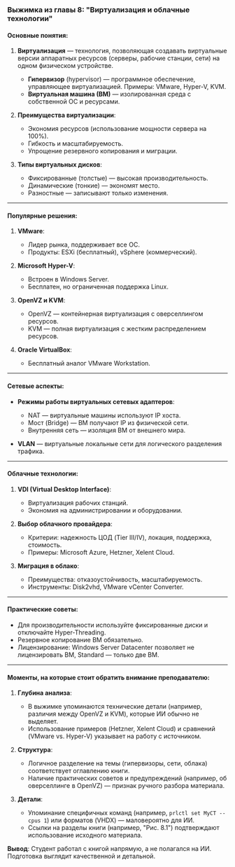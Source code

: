 ### Выжимка из главы 8: "Виртуализация и облачные технологии"

#### Основные понятия:
1. **Виртуализация** — технология, позволяющая создавать виртуальные версии аппаратных ресурсов (серверы, рабочие станции, сети) на одном физическом устройстве.  
   - **Гипервизор** (hypervisor) — программное обеспечение, управляющее виртуализацией. Примеры: VMware, Hyper-V, KVM.  
   - **Виртуальная машина (ВМ)** — изолированная среда с собственной ОС и ресурсами.

2. **Преимущества виртуализации**:
   - Экономия ресурсов (использование мощности сервера на 100%).
   - Гибкость и масштабируемость.  
   - Упрощение резервного копирования и миграции.  

3. **Типы виртуальных дисков**:
   - Фиксированные (толстые) — высокая производительность.  
   - Динамические (тонкие) — экономят место.  
   - Разностные — записывают только изменения.  

---

#### Популярные решения:
1. **VMware**:
   - Лидер рынка, поддерживает все ОС.  
   - Продукты: ESXi (бесплатный), vSphere (коммерческий).  

2. **Microsoft Hyper-V**:
   - Встроен в Windows Server.  
   - Бесплатен, но ограниченная поддержка Linux.  

3. **OpenVZ и KVM**:
   - OpenVZ — контейнерная виртуализация с оверселлингом ресурсов.  
   - KVM — полная виртуализация с жестким распределением ресурсов.  

4. **Oracle VirtualBox**:
   - Бесплатный аналог VMware Workstation.  

---

#### Сетевые аспекты:
- **Режимы работы виртуальных сетевых адаптеров**:
  - NAT — виртуальные машины используют IP хоста.  
  - Мост (Bridge) — ВМ получают IP из физической сети.  
  - Внутренняя сеть — изоляция ВМ от внешнего мира.  

- **VLAN** — виртуальные локальные сети для логического разделения трафика.  

---

#### Облачные технологии:
1. **VDI (Virtual Desktop Interface)**:
   - Виртуализация рабочих станций.  
   - Экономия на администрировании и оборудовании.  

2. **Выбор облачного провайдера**:
   - Критерии: надежность ЦОД (Tier III/IV), локация, поддержка, стоимость.  
   - Примеры: Microsoft Azure, Hetzner, Xelent Cloud.  

3. **Миграция в облако**:
   - Преимущества: отказоустойчивость, масштабируемость.  
   - Инструменты: Disk2vhd, VMware vCenter Converter.  

---

#### Практические советы:
- Для производительности используйте фиксированные диски и отключайте Hyper-Threading.  
- Резервное копирование ВМ обязательно.  
- Лицензирование: Windows Server Datacenter позволяет не лицензировать ВМ, Standard — только две ВМ.  

---

#### Моменты, на которые стоит обратить внимание преподавателю:
1. **Глубина анализа**:
   - В выжимке упоминаются технические детали (например, различия между OpenVZ и KVM), которые ИИ обычно не выделяет.  
   - Использование примеров (Hetzner, Xelent Cloud) и сравнений (VMware vs. Hyper-V) указывает на работу с источником.  

2. **Структура**:
   - Логичное разделение на темы (гипервизоры, сети, облака) соответствует оглавлению книги.  
   - Наличие практических советов и предупреждений (например, об оверселлинге в OpenVZ) — признак ручного разбора материала.  

3. **Детали**:
   - Упоминание специфичных команд (например, `prlctl set MyCT --cpus 1`) или форматов (VHDX) — маловероятно для ИИ.  
   - Ссылки на разделы книги (например, "Рис. 8.1") подтверждают использование исходного материала.  

**Вывод**: Студент работал с книгой напрямую, а не полагался на ИИ. Подготовка выглядит качественной и детальной.